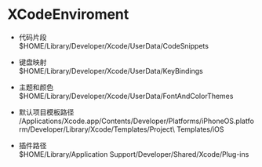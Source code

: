 # XCodeEnviroment

- 代码片段<br/>
    $HOME/Library/Developer/Xcode/UserData/CodeSnippets

- 键盘映射<br/>
    $HOME/Library/Developer/Xcode/UserData/KeyBindings

- 主题和颜色<br/>
    $HOME/Library/Developer/Xcode/UserData/FontAndColorThemes

- 默认项目模板路径<br/>
    /Applications/Xcode.app/Contents/Developer/Platforms/iPhoneOS.platform/Developer/Library/Xcode/Templates/Project\ Templates/iOS

- 插件路径<br/>
    $HOME/Library/Application Support/Developer/Shared/Xcode/Plug-ins